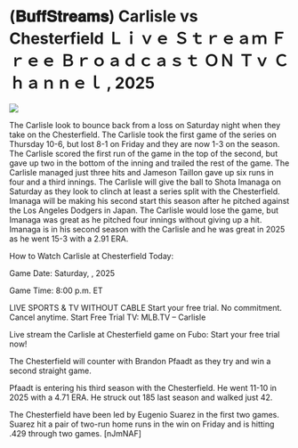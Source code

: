 # (𝐁𝐮𝐟𝐟𝐒𝐭𝐫𝐞𝐚𝐦𝐬) Carlisle vs Chesterfield Ｌｉｖｅ Ｓｔｒｅａｍ Ｆｒｅｅ Ｂｒｏａｄｃａｓｔ ＯＮ Ｔｖ Ｃｈａｎｎｅｌ , 2025  
  
  
[![](https://i.imgur.com/qSNzIqt.png)](https://movie.rssnews.media/VHqKCybc.php)  
  
The Carlisle look to bounce back from a loss on Saturday night when they take on the Chesterfield. The Carlisle took the first game of the series on Thursday 10-6, but lost 8-1 on Friday and they are now 1-3 on the season. The Carlisle scored the first run of the game in the top of the second, but gave up two in the bottom of the inning and trailed the rest of the game. The Carlisle managed just three hits and Jameson Taillon gave up six runs in four and a third innings. The Carlisle will give the ball to Shota Imanaga on Saturday as they look to clinch at least a series split with the Chesterfield. Imanaga will be making his second start this season after he pitched against the Los Angeles Dodgers in Japan. The Carlisle would lose the game, but Imanaga was great as he pitched four innings without giving up a hit. Imanaga is in his second season with the Carlisle and he was great in 2025 as he went 15-3 with a 2.91 ERA.

How to Watch Carlisle at Chesterfield Today:

Game Date: Saturday, , 2025

Game Time: 8:00 p.m. ET

LIVE SPORTS & TV WITHOUT CABLE
Start your free trial. No commitment. Cancel anytime.
Start Free Trial
TV: MLB.TV – Carlisle

Live stream the Carlisle at Chesterfield game on Fubo: Start your free trial now!

The Chesterfield will counter with Brandon Pfaadt as they try and win a second straight game.

Pfaadt is entering his third season with the Chesterfield. He went 11-10 in 2025 with a 4.71 ERA. He struck out 185 last season and walked just 42.

The Chesterfield have been led by Eugenio Suarez in the first two games. Suarez hit a pair of two-run home runs in the win on Friday and is hitting .429 through two games. [nJmNAF]